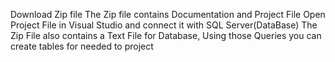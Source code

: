 Download Zip file
The Zip file contains Documentation and Project File 
Open Project File in Visual Studio and connect it with SQL Server(DataBase)
The Zip File also contains a Text File for Database, Using those Queries you can create tables for needed to project


